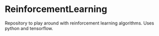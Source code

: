 # ReinforcementLearning

Repository to play around with reinforcement learning algorithms. Uses python and tensorflow.